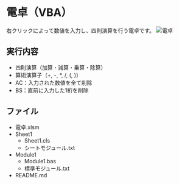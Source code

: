 # 電卓（VBA）
右クリックによって数値を入力し、四則演算を行う電卓です。
![電卓](https://user-images.githubusercontent.com/84171334/188270828-647f4f2c-fc72-4f8c-aaa9-3b25c1e6fee5.jpg)

## 実行内容
- 四則演算（加算・減算・乗算・除算）
- 算術演算子（+, -, *, /, (, )）
- AC：入力された数値を全て削除
- BS：直前に入力した1桁を削除

## ファイル
- 電卓.xlsm
- Sheet1
  - Sheet1.cls
  - シートモジュール.txt
- Module1
  - Module1.bas
  - 標準モジュール.txt
- README.md
